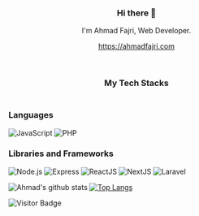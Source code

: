<h3 align="center"> Hi there 👋</h3>

<p align="center">
I'm Ahmad Fajri, Web Developer.
</p>

<p  align="center">
<a href="https://akasrai.github.io/">https://ahmadfajri.com</a>
</p>

<br/>
<h3 align="center">
  My Tech Stacks
  <br><br>
  
  ### Languages
  ![JavaScript](https://img.shields.io/badge/-JavaScript-333333?style=flat&logo=javascript)
  ![PHP](https://img.shields.io/badge/-PHP-333333?style=flat&logo=php)
  
  ### Libraries and Frameworks
  ![Node.js](https://img.shields.io/badge/-Node.js-333333?style=flat&logo=node.js)
  ![Express](https://img.shields.io/badge/-Express-333333?style=flat&logo=express)
  ![ReactJS](https://img.shields.io/badge/-React.js-333333?style=flat&logo=react)
  ![NextJS](https://img.shields.io/badge/-Next.js-333333?style=flat&logo=next.js)
  ![Laravel](https://img.shields.io/badge/-Laravel-333333?style=flat&logo=laravel)
</h3>

![Ahmad's github stats](https://github-readme-stats.vercel.app/api?username=ahmadfajri&show_icons=true&theme=vision-friendly-dark) [![Top Langs](https://github-readme-stats.vercel.app/api/top-langs/?username=ahmadfajri&layout=compact&theme=vision-friendly-dark)](https://github.com/ahmadfajri/github-readme-stats) 

![Visitor Badge](https://visitor-badge.laobi.icu/badge?page_id=ahmadfajri)
